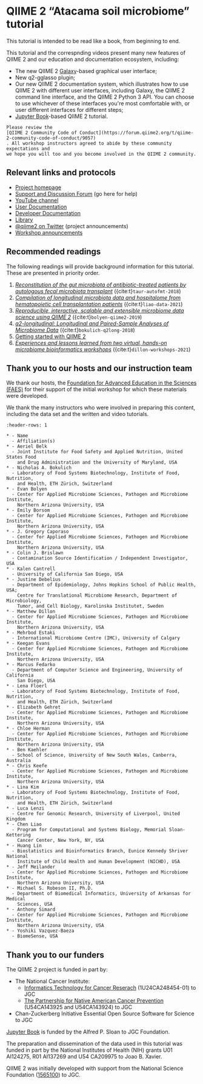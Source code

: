 # QIIME 2 “Atacama soil microbiome” tutorial


This tutorial is intended to be read like a book, from beginning to end.

This tutorial and the correspnding videos present many new features of QIIME 2
and our education and documentation ecosystem, including:

* The new QIIME 2 [Galaxy](https://usegalaxy.org/)-based graphical user
  interface;
* New q2-gglasso plugin;
* Our new QIIME 2 documentation system, which illustrates how to use QIIME 2
  with different user interfaces, including Galaxy, the QIIME 2 command line
  interface, and the QIIME 2 Python 3 API. You can choose to use whichever of
  these interfaces you're most comfortable with, or user different interfaces
  for different steps;
*  [Jupyter Book](https://jupyterbook.org/intro.html)-based QIIME 2
  tutorial.

```{admonition} Important!
Please review the
[QIIME 2 Community Code of Conduct](https://forum.qiime2.org/t/qiime-2-community-code-of-conduct/9057)
. All workshop instructors agreed to abide by these community expectations and
we hope you will too and you become involved in the QIIME 2 community.
```

## Relevant links and protocols
* [Project homepage](https://qiime2.org)
* [Support and Discussion Forum](https://forum.qiime2.org) (go here for help)
* [YouTube channel](https://youtube.com/qiime2)
* [User Documentation](https://docs.qiime2.org)
* [Developer Documentation](https://dev.qiime2.org)
* [Library](https://library.qiime2.org)
* [@qiime2 on Twitter](https://twitter.com/qiime2) (project announcements)
* [Workshop announcements](https://workshops.qiime2.org)

## Recommended readings

The following readings will provide background information for this tutorial.
These are presented in priority order.

1. [_Reconstitution of the gut microbiota of antibiotic-treated patients by
    autologous fecal microbiota transplant_](
    https://www.ncbi.nlm.nih.gov/pmc/articles/PMC6468978/)
    ({cite:t}`taur-autofmt-2018`)
1. [_Compilation of longitudinal microbiota data and hospitalome from
    hematopoietic cell transplantation patients_](
    https://www.nature.com/articles/s41597-021-00860-8)
   ({cite:t}`liao-data-2021`)
1. [_Reproducible, interactive, scalable and extensible microbiome data science
    using QIIME 2_](https://doi.org/10.1038/s41587-019-0209-9)
   ({cite:t}`bolyen-qiime2-2019`)
1. [_q2-longitudinal: Longitudinal and Paired-Sample Analyses of Microbiome
    Data_](http://dx.doi.org/10.1128/mSystems.00219-18)
   ({cite:t}`bokulich-q2long-2018`)
1. [Getting started with QIIME 2](https://gregcaporaso.github.io/q2book/using/getting-started.html)
1. [_Experiences and lessons learned from two virtual, hands-on microbiome
    bioinformatics workshops_](
    https://doi.org/10.1371/journal.pcbi.1009056)
   ({cite:t}`dillon-workshops-2021`)

## Thank you to our hosts and our instruction team

We thank our hosts, the [Foundation for Advanced Education in the Sciences
(FAES)](https://faes.org/) for their support of the initial workshop for which
these materials were developed.

We thank the many instructors who were involved in preparing this content,
including the data set and the written and video tutorials.

```{list-table}
:header-rows: 1

* - Name
  - Affiliation(s)
* - Aeriel Belk
  - Joint Institute for Food Safety and Applied Nutrition, United States Food
    and Drug Administration and the University of Maryland, USA
* - Nicholas A. Bokulich
  - Laboratory of Food Systems Biotechnology, Institute of Food, Nutrition,
    and Health, ETH Zürich, Switzerland
* - Evan Bolyen
  - Center for Applied Microbiome Sciences, Pathogen and Microbiome Institute,
    Northern Arizona University, USA
* - Emily Borsom
  - Center for Applied Microbiome Sciences, Pathogen and Microbiome Institute,
    Northern Arizona University, USA
* - J. Gregory Caporaso
  - Center for Applied Microbiome Sciences, Pathogen and Microbiome Institute,
    Northern Arizona University, USA
* - Colin J. Brislawn
  - Contamination Source Identification / Independent Investigator, USA
* - Kalen Cantrell
  - University of California San Diego, USA
* - Justine Debelius
  - Department of Epidemiology, Johns Hopkins School of Public Health, USA;
    Centre for Translational Microbiome Research, Department of Microbiology,
    Tumor, and Cell Biology, Karolinska Institutet, Sweden
* - Matthew Dillon
  - Center for Applied Microbiome Sciences, Pathogen and Microbiome Institute,
    Northern Arizona University, USA
* - Mehrbod Estaki
  - International Microbiome Centre (IMC), University of Calgary
* - Keegan Evans
  - Center for Applied Microbiome Sciences, Pathogen and Microbiome Institute,
    Northern Arizona University, USA
* - Marcus Fedarko
  - Department of Computer Science and Engineering, University of California
    San Diego, USA
* - Lena Floerl
  - Laboratory of Food Systems Biotechnology, Institute of Food, Nutrition,
    and Health, ETH Zürich, Switzerland
* - Elizabeth Gehret
  - Center for Applied Microbiome Sciences, Pathogen and Microbiome Institute,
    Northern Arizona University, USA
* - Chloe Herman
  - Center for Applied Microbiome Sciences, Pathogen and Microbiome Institute,
    Northern Arizona University, USA
* - Ben Kaehler
  - School of Science, University of New South Wales, Canberra, Australia
* - Chris Keefe
  - Center for Applied Microbiome Sciences, Pathogen and Microbiome Institute,
    Northern Arizona University, USA
* - Lina Kim
  - Laboratory of Food Systems Biotechnology, Institute of Food, Nutrition,
    and Health, ETH Zürich, Switzerland
* - Luca Lenzi
  - Centre for Genomic Research, University of Liverpool, United Kingdom
* - Chen Liao
  - Program for Computational and Systems Biology, Memorial Sloan-Kettering
    Cancer Center, New York, NY, USA
* - Huang Lin
  - Biostatistics and Bioinformatics Branch, Eunice Kennedy Shriver National
    Institute of Child Health and Human Development (NICHD), USA
* - Jeff Meilander
  - Center for Applied Microbiome Sciences, Pathogen and Microbiome Institute,
    Northern Arizona University, USA
* - Michael S. Robeson II, Ph.D.
  - Department of Biomedical Informatics, University of Arkansas for Medical
    Sciences, USA
* - Anthony Simard
  - Center for Applied Microbiome Sciences, Pathogen and Microbiome Institute,
    Northern Arizona University, USA
* - Yoshiki Vazquez-Baeza
  - BiomeSense, USA
```

## Thank you to our funders

The QIIME 2 project is funded in part by:
* The National Cancer Institute:
  * [Informatics Technology for Cancer Reserach](https://itcr.cancer.gov/)
    (1U24CA248454-01) to JGC
  * [The Partnership for Native American Cancer
     Prevention](https://in.nau.edu/nacp/) (U54CA143925 and U54CA143924) to JGC
* Chan-Zuckerberg Initiative Essential Open Source Software for Science to JGC

[Jupyter Book](https://jupyterbook.org) is funded by the Alfred P. Sloan to JGC
Foundation.

The preparation and dissemination of the data used in this tutorial was funded
in part by the National Institutes of Health (NIH) grants U01 AI124275, R01
AI137269 and U54 CA209975 to Joao B. Xavier.

QIIME 2 was initially developed with support from the National Science
Foundation
([1565100](https://www.nsf.gov/awardsearch/showAward?AWD_ID=1565100)) to JGC.


